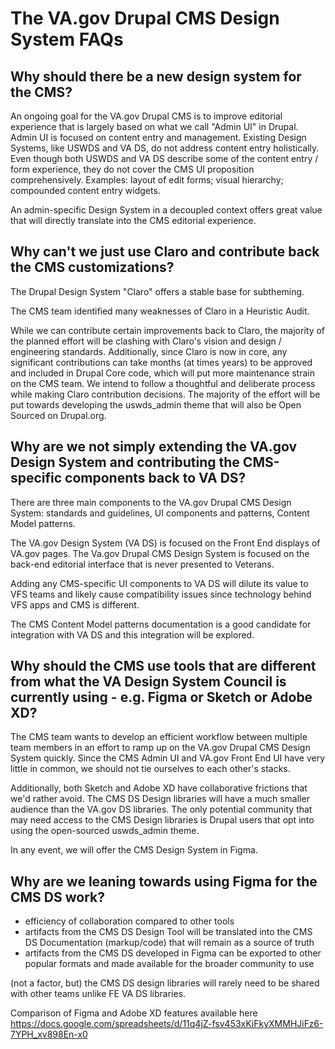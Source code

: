 # The VA.gov Drupal CMS Design System FAQs

## Why should there be a new design system for the CMS?

An ongoing goal for the VA.gov Drupal CMS is to improve editorial experience that is largely based on what we call "Admin UI" in Drupal. Admin UI is focused on content entry and management. Existing Design Systems, like USWDS and VA DS, do not address content entry holistically. Even though both USWDS and VA DS describe some of the content entry / form experience, they do not cover the CMS UI proposition comprehensively.
Examples: layout of edit forms; visual hierarchy; compounded content entry widgets.

An admin-specific Design System in a decoupled context offers great value that will directly translate into the CMS editorial experience.

## Why can't we just use Claro and contribute back the CMS customizations?

The Drupal Design System "Claro" offers a stable base for subtheming.

The CMS team identified many weaknesses of Claro in a Heuristic Audit.

While we can contribute certain improvements back to Claro, the majority of the planned effort will be clashing with Claro's vision and design / engineering standards. Additionally, since Claro is now in core, any significant contributions can take months (at times years) to be approved and included in Drupal Core code, which will put more maintenance strain on the CMS team. We intend to follow a thoughtful and deliberate process while making Claro contribution decisions. The majority of the effort will be put towards developing the uswds_admin theme that will also be Open Sourced on Drupal.org.

## Why are we not simply extending the VA.gov Design System and contributing the CMS-specific components back to VA DS?

There are three main components to the VA.gov Drupal CMS Design System: standards and guidelines, UI components and patterns, Content Model patterns.

The VA.gov Design System (VA DS) is focused on the Front End displays of VA.gov pages. The Va.gov Drupal CMS Design System is focused on the back-end editorial interface that is never presented to Veterans.

Adding any CMS-specific UI components to VA DS will dilute its value to VFS teams and likely cause compatibility issues since technology behind VFS apps and CMS is different.

The CMS Content Model patterns documentation is a good candidate for integration with VA DS and this integration will be explored.

## Why should the CMS use tools that are different from what the VA Design System Council is currently using - e.g. Figma or Sketch or Adobe XD?

The CMS team wants to develop an efficient workflow between multiple team members in an effort to ramp up on the VA.gov Drupal CMS Design System quickly. Since the CMS Admin UI and VA.gov Front End UI have very little in common, we should not tie ourselves to each other's stacks.

Additionally, both Sketch and Adobe XD have collaborative frictions that we'd rather avoid. The CMS DS Design libraries will have a much smaller audience than the VA.gov DS libraries. The only potential community that may need access to the CMS Design libraries is Drupal users that opt into using the open-sourced uswds_admin theme.

In any event, we will offer the CMS Design System in Figma.

## Why are we leaning towards using Figma for the CMS DS work?

* efficiency of collaboration compared to other tools
* artifacts from the CMS DS Design Tool will be translated into the CMS DS Documentation (markup/code) that will remain as a source of truth
* artifacts from the CMS DS developed in Figma can be exported to other popular formats and made available for the broader community to use

(not a factor, but) the CMS DS design libraries will rarely need to be shared with other teams unlike FE VA DS libraries.

Comparison of Figma and Adobe XD features available here https://docs.google.com/spreadsheets/d/11q4jZ-fsv453xKiFkyXMMHJiFz6-7YPH_xv898En-x0 
